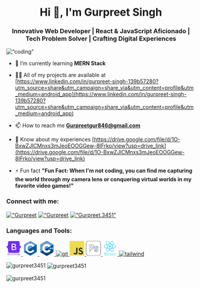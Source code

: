<h1 align="center">Hi 👋, I'm Gurpreet Singh</h1>
<h3 align="center">Innovative Web Developer | React & JavaScript Aficionado | Tech Problem Solver | Crafting Digital Experiences</h3>

<img align=“right” alt=“coding” width=“400” src=“https://camo.githubusercontent.com/7de37139d0b4c1ce40865e799b446c0e963a3dd8fb68d239707237c40604fa3d/68747470733a2f2f63646e2e6472696262626c652e636f6d2f75736572732f3733303730332f73637265656e73686f74732f363538313234332f6176656e746f2e676966”>

- 🌱 I’m currently learning **MERN Stack**

- 👨‍💻 All of my projects are available at [https://www.linkedin.com/in/gurpreet-singh-139b57280?utm_source=share&utm_campaign=share_via&utm_content=profile&utm_medium=android_app](https://www.linkedin.com/in/gurpreet-singh-139b57280?utm_source=share&utm_campaign=share_via&utm_content=profile&utm_medium=android_app)

- 📫 How to reach me **Gurpreetgur846@gmail.com**

- 📄 Know about my experiences [https://drive.google.com/file/d/1O-BxwZJlCMnxs3mJeoEOOGGew-8IFrko/view?usp=drive_link](https://drive.google.com/file/d/1O-BxwZJlCMnxs3mJeoEOOGGew-8IFrko/view?usp=drive_link)

- ⚡ Fun fact **"Fun Fact: When I'm not coding, you can find me capturing the world through my camera lens or conquering virtual worlds in my favorite video games!"**

<h3 align="left">Connect with me:</h3>
<p align="left">
<a href="https://linkedin.com/in/gurpreet singh" target="blank"><img align="center" src="https://raw.githubusercontent.com/rahuldkjain/github-profile-readme-generator/master/src/images/icons/Social/linked-in-alt.svg" alt=“Gurpreet Singh" height="30" width="40" /></a>
<a href="https://fb.com/gurpreet singh" target="blank"><img align="center" src="https://raw.githubusercontent.com/rahuldkjain/github-profile-readme-generator/master/src/images/icons/Social/facebook.svg" alt=“Gurpreet Singh" height="30" width="40" /></a>
<a href="https://instagram.com/gurpreet.3451" target="blank"><img align="center" src="https://raw.githubusercontent.com/rahuldkjain/github-profile-readme-generator/master/src/images/icons/Social/instagram.svg" alt=“Gurpreet.3451" height="30" width="40" /></a>
</p>

<h3 align="left">Languages and Tools:</h3>
<p align="left"> <a href="https://getbootstrap.com" target="_blank" rel="noreferrer"> <img src="https://raw.githubusercontent.com/devicons/devicon/master/icons/bootstrap/bootstrap-plain-wordmark.svg" alt="bootstrap" width="40" height="40"/> </a> <a href="https://www.cprogramming.com/" target="_blank" rel="noreferrer"> <img src="https://raw.githubusercontent.com/devicons/devicon/master/icons/c/c-original.svg" alt="c" width="40" height="40"/> </a> <a href="https://www.w3schools.com/cpp/" target="_blank" rel="noreferrer"> <img src="https://raw.githubusercontent.com/devicons/devicon/master/icons/cplusplus/cplusplus-original.svg" alt="cplusplus" width="40" height="40"/> </a> <a href="https://git-scm.com/" target="_blank" rel="noreferrer"> <img src="https://www.vectorlogo.zone/logos/git-scm/git-scm-icon.svg" alt="git" width="40" height="40"/> </a> <a href="https://developer.mozilla.org/en-US/docs/Web/JavaScript" target="_blank" rel="noreferrer"> <img src="https://raw.githubusercontent.com/devicons/devicon/master/icons/javascript/javascript-original.svg" alt="javascript" width="40" height="40"/> </a> <a href="https://www.photoshop.com/en" target="_blank" rel="noreferrer"> <img src="https://raw.githubusercontent.com/devicons/devicon/master/icons/photoshop/photoshop-line.svg" alt="photoshop" width="40" height="40"/> </a> <a href="https://reactjs.org/" target="_blank" rel="noreferrer"> <img src="https://raw.githubusercontent.com/devicons/devicon/master/icons/react/react-original-wordmark.svg" alt="react" width="40" height="40"/> </a> <a href="https://tailwindcss.com/" target="_blank" rel="noreferrer"> <img src="https://www.vectorlogo.zone/logos/tailwindcss/tailwindcss-icon.svg" alt="tailwind" width="40" height="40"/> </a> </p>

<p><img align="left" src="https://github-readme-stats.vercel.app/api/top-langs?username=gurpreet3451&show_icons=true&locale=en&layout=compact" alt="gurpreet3451" /></p>

<p>&nbsp;<img align="center" src="https://github-readme-stats.vercel.app/api?username=gurpreet3451&show_icons=true&locale=en" alt="gurpreet3451" /></p>

<p><img align="center" src="https://github-readme-streak-stats.herokuapp.com/?user=gurpreet3451&" alt="gurpreet3451" /></p>
